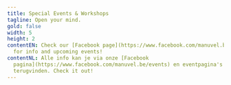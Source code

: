 ```yaml
---
title: Special Events & Workshops
tagline: Open your mind.
gold: false
width: 5
height: 2
contentEN: Check our [Facebook page](https://www.facebook.com/manuvel.be/events)
  for info and upcoming events!
contentNL: Alle info kan je via onze [Facebook
  pagina](https://www.facebook.com/manuvel.be/events) en eventpagina's
  terugvinden. Check it out!
---
```

